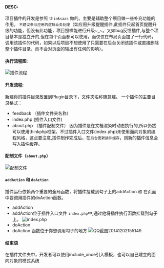 #### **DESC**:
项目插件的开发是参照 `thinksaas` 做的。主要是辅助整个项目做一些补充功能的作用。
`不建议参与应用的逻辑业务处理`（如应用升级提醒插件,此插件只起首页提醒升级的功能，但没有此功能，项目照样能进行升级~_~。又如bug反馈插件,与整个项目基本是独立开的,但在每个页面都可以使用，而仅仅在布局页面加了一行代码，调用该插件的代码，如果以后项目不想使用了只需要在后台关闭该插件或直接删除整个插件目录，而不会对页面的输出有任何的影响）。

#### <strong>执行流程图</strong>:
![插件流程](http://192.168.1.240/uploads/ranmufei/apps/13977a40d6/QQ%E6%88%AA%E5%9B%BE20141201175754.png)

#### **开发流程**:
新建你的插件目录放置到Plugin目录下，文件夹名称随意建。
一个插件的主要目录格式：
- feedback （插件文件夹名称）
 - index.php (插件入口文件)
 - about.php （插件配制文件）
因为插件是在文档渲染时动态执行的,所以仍然可以使用thinkphp框架。不过插件入口文件(index.php)未使用面向对象的编程风格，这点要注意,插件制作完成后，在`后台更新插件缓存`，则新的插件信息会写入插件缓存。

#### **配制文件**（`about.php`）
![配制文件](http://192.168.1.240/uploads/ranmufei/apps/a3f97fc2e1/QQ%E6%88%AA%E5%9B%BE20141202151303.png)

#### **`addAction` 和 `doAction`**
插件运行依赖两个重要的全局函数，将插件挂载到勾子上的addAction 和 在页面中要调用插件的doAction函数。

- addAction
 - addAction位于插件入口文件 `index.php`中,通过他将插件执行函数挂载到勾子上。 
   ![index.php](http://192.168.1.240/uploads/ranmufei/apps/b1f88a4dc2/QQ%E6%88%AA%E5%9B%BE20141202154818.png)
- doAction
 - doAction 函数位于你想调用勾子的地方
   ![QQ截图20141202155149](http://192.168.1.240/uploads/ranmufei/apps/9e40f82a17/QQ%E6%88%AA%E5%9B%BE20141202155149.png)

#### **结束语**
在插件文件夹中，开发者可以使用include_once引入模板，也可以自己建立的面向对象的模式系统